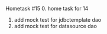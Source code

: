 Hometask #15
0. home task for 14
1. add mock test for jdbctemplate dao
2. add mock test for datasource dao